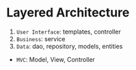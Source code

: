 # Layered Architecture

1. `User Interface`: templates, controller
1. `Business`: service
1. `Data`: dao, repository, models, entities

- `MVC`: Model, View, Controller
